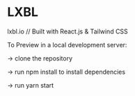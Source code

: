 # LXBL
lxbl.io // Built with React.js &amp; Tailwind CSS

To Preview in a local development server:

-> clone the repository

-> run npm install to install dependencies

-> run yarn start
